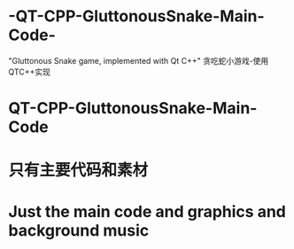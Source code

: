 # -QT-CPP-GluttonousSnake-Main-Code-
"Gluttonous Snake game, implemented with Qt C++" 贪吃蛇小游戏-使用QTC++实现
# QT-CPP-GluttonousSnake-Main-Code
# 只有主要代码和素材
# Just the main code and graphics and background music
